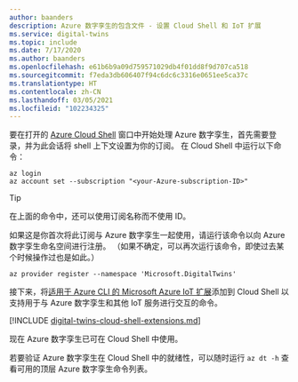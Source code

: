 ```yaml
---
author: baanders
description: Azure 数字孪生的包含文件 - 设置 Cloud Shell 和 IoT 扩展
ms.service: digital-twins
ms.topic: include
ms.date: 7/17/2020
ms.author: baanders
ms.openlocfilehash: e61b6b9a09d759571029db4f01dd8f9d707ca518
ms.sourcegitcommit: f7eda3db606407f94c6dc6c3316e0651ee5ca37c
ms.translationtype: HT
ms.contentlocale: zh-CN
ms.lasthandoff: 03/05/2021
ms.locfileid: "102234325"
---
```

要在打开的 [Azure Cloud Shell](https://shell.azure.com) 窗口中开始处理 Azure 数字孪生，首先需要登录，并为此会话将 shell 上下文设置为你的订阅。 在 Cloud Shell 中运行以下命令：

```azurecli-interactive
az login
az account set --subscription "<your-Azure-subscription-ID>"
```
> [!TIP]
> 在上面的命令中，还可以使用订阅名称而不使用 ID。 

如果这是你首次将此订阅与 Azure 数字孪生一起使用，请运行该命令以向 Azure 数字孪生命名空间进行注册。 （如果不确定，可以再次运行该命令，即使过去某个时候操作过也是如此。）

```azurecli-interactive
az provider register --namespace 'Microsoft.DigitalTwins'
```

接下来，将[适用于 Azure CLI 的 Microsoft Azure IoT 扩展](/cli/azure/ext/azure-iot/iot)添加到 Cloud Shell 以支持用于与 Azure 数字孪生和其他 IoT 服务进行交互的命令。 

[!INCLUDE [digital-twins-cloud-shell-extensions.md](digital-twins-cloud-shell-extensions.md)]

现在 Azure 数字孪生已可在 Cloud Shell 中使用。

若要验证 Azure 数字孪生在 Cloud Shell 中的就绪性，可以随时运行 `az dt -h` 查看可用的顶层 Azure 数字孪生命令列表。